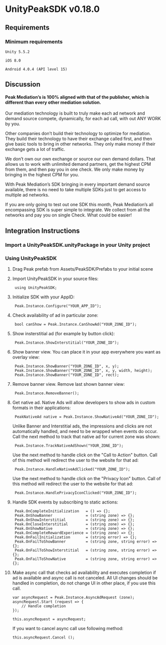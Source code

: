 UnityPeakSDK v0.18.0
=======

## Requirements

### Minimum requirements

    Unity 5.5.2

    iOS 8.0

    Android 4.0.4 (API level 15)

## Discussion

#### Peak Mediation’s is 100% aligned with that of the publisher, which is different than every other mediation solution.

Our mediation technology is built to truly make each ad network and demand source compete, dynamically, for each ad call, with out ANY WORK by you.

Other companies don’t build their technology to optimize for mediation. They build their technology to have their exchange called first, and then give basic tools to bring in other networks. They only make money if their exchange gets a lot of traffic.

We don’t own our own exchange or source our own demand dollars. That allows us to work with unlimited demand partners, get the highest CPM from them, and then pay you in one check. We only make money by bringing in the highest CPM for you.

With Peak Mediation’s SDK bringing in every important demand source available, there is no need to take multiple SDKs just to get access to multiple ad networks.

If you are only going to test out one SDK this month, Peak Mediation’s all encompassing SDK is super simple to integrate. We collect from all the networks and pay you on single Check. What could be easier!

## Integration Instructions

### Import a UnityPeakSDK.unityPackage in your Unity project

### Using UnityPeakSDK

1. Drag Peak prefab from Assets/PeakSDK/Prefabs to your initial scene

2. Import UnityPeakSDK in your source files:

        using UnityPeakSDK;

3. Initialize SDK with your AppID:

        Peak.Instance.Configure("YOUR_APP_ID");

4. Check availability of ad in particular zone:

        bool canShow = Peak.Instance.CanShowAd("YOUR_ZONE_ID");

5. Show insterstitial ad (for example by button click):

        Peak.Instance.ShowInterstitial("YOUR_ZONE_ID");

6. Show banner view. You can place it in your app everywhere you want as overlay view:

        Peak.Instance.ShowBanner("YOUR_ZONE_ID", x, y);
        Peak.Instance.ShowBanner("YOUR_ZONE_ID", x, y, width, height);
        Peak.Instance.ShowBanner("YOUR_ZONE_ID", rect);

7. Remove banner view. Remove last shown banner view:

        Peak.Instance.RemoveBanner();

8. Get native ad. Native Ads will allow developers to show ads in custom formats in their applications:

        PeakNativeAd native = Peak.Instance.ShowNativeAd("YOUR_ZONE_ID");
    
    Unlike Banner and Interstitial ads, the impressions and clicks are not automatically handled, and need to be wrapped when events do occur. Call the next method to track that native ad for current zone was shown:

        Peak.Instance.TrackNativeAdShown("YOUR_ZONE_ID");
    
    Use the next method to handle click on the "Call to Action" button. Call of this method will redirect the user to the website for that ad:

        Peak.Instance.HandleNativeAdClicked("YOUR_ZONE_ID");


    Use the next method to handle click on the "Privacy Icon" button. Call of this method will redirect the user to the website for that ad:

        Peak.Instance.HandlePrivacyIconClicked("YOUR_ZONE_ID");

9. Handle SDK events by subscribing to static actions:

        Peak.OnCompleteInitialization   = () => {};
        Peak.OnShowBanner               = (string zone) => {};
        Peak.OnShowInterstitial         = (string zone) => {};
        Peak.OnCloseInterstitial        = (string zone) => {};
        Peak.OnShowNative               = (string zone) => {};
        Peak.OnCompleteRewardExperience = (string zone) => {};
        Peak.OnFailInitialization       = (string error) => {};
        Peak.OnFailToShowBanner         = (string zone, string error) => {};
        Peak.OnFailToShowInterstitial   = (string zone, string error) => {};
        Peak.OnFailToShowNative         = (string zone, string error) => {};

10. Make async call that checks ad availability and executes completion if ad is available and async call is not canceled. All UI changes should be handled in completion, do not change UI in other place, if you use this call.

        var asyncRequest = Peak.Instance.AsyncAdRequest (zone);
        asyncRequest.Start (request => {
            // Handle completion
        });

        this.asyncRequest = asyncRequest;

    If you want to cancel async call use following method:

        this.asyncRequest.Cancel ();
